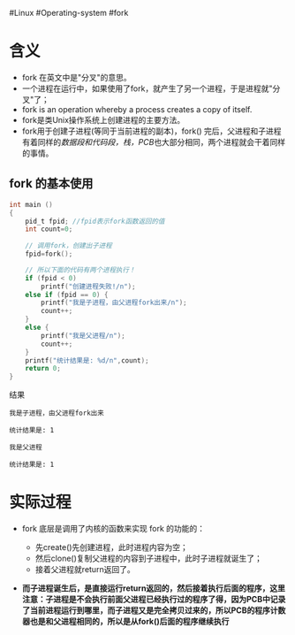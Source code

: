 #Linux #Operating-system #fork

# 含义
- fork 在英文中是"分叉"的意思。
- 一个进程在运行中，如果使用了fork，就产生了另一个进程，于是进程就"分叉"了；
- fork is an operation whereby a process creates a copy of itself.
- fork是类Unix操作系统上创建进程的主要方法。
- fork用于创建子进程(等同于当前进程的副本)，fork() 完后，父进程和子进程有着同样的*数据段和代码段，栈，PCB*也大部分相同，两个进程就会干着同样的事情。

## fork 的基本使用
```c
int main ()   
{   
    pid_t fpid; //fpid表示fork函数返回的值  
    int count=0;
    
    // 调用fork，创建出子进程  
    fpid=fork();

    // 所以下面的代码有两个进程执行！
    if (fpid < 0)   
        printf("创建进程失败!/n");   
    else if (fpid == 0) {  
        printf("我是子进程，由父进程fork出来/n");   
        count++;  
    }  
    else {  
        printf("我是父进程/n");   
        count++;  
    }  
    printf("统计结果是: %d/n",count);  
    return 0;  
}  
```

结果
```
我是子进程，由父进程fork出来

统计结果是: 1

我是父进程

统计结果是: 1
```

# 实际过程
- fork 底层是调用了内核的函数来实现 fork 的功能的：
	- 先create()先创建进程，此时进程内容为空；
	- 然后clone()复制父进程的内容到子进程中，此时子进程就诞生了；
	- 接着父进程就return返回了。

- **而子进程诞生后，是直接运行return返回的，然后接着执行后面的程序，这里注意：子进程是不会执行前面父进程已经执行过的程序了得，因为PCB中记录了当前进程运行到哪里，而子进程又是完全拷贝过来的，所以PCB的程序计数器也是和父进程相同的，所以是从fork()后面的程序继续执行**


